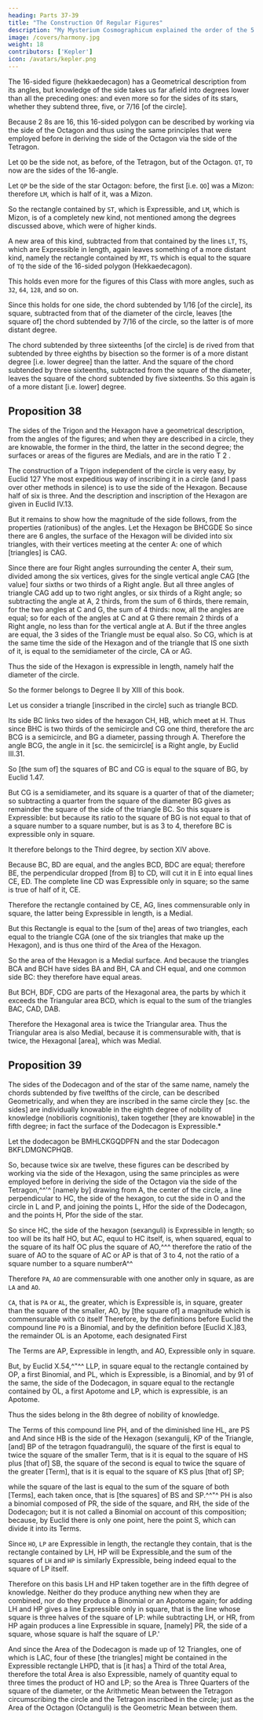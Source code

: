 ```yaml
---
heading: Parts 37-39
title: "The Construction Of Regular Figures"
description: "My Mysterium Cosmographicum explained the order of the 5 solids in the world"
image: /covers/harmony.jpg
weight: 18
contributors: ['Kepler']
icon: /avatars/kepler.png
---
```





The 16-sided figure (hekkaedecagon) has a Geometrical description from its angles, but knowledge of the side takes us far afield into degrees lower than all the preceding ones: and even more so for the sides of its stars, whether they subtend three, five, or 7/16 [of the circle].

Because 2 8s are 16, this 16-sided polygon can be described by working via the side of the Octagon and thus using the same principles that were employed before in deriving the side of the Octagon via the side of the Tetragon.

Let `QO` be the side not, as before, of the Tetragon, but of the Octagon. `QT`, `TO` now are the sides of the 16-angle.

Let `QP` be the side of the star Octagon: before, the first [i.e. `QO`] was a Mizon: therefore `LM`, which is half of it, was a Mizon.

So the rectangle contained by `ST`, which is Expressible, and `LM`, which is Mizon, is of a completely new kind, not mentioned among the degrees discussed above, which were of higher kinds. 

A new area of this kind, subtracted from that contained by the lines `LT`, `TS`, which are Expressible in length, again leaves something of a more distant kind, namely the rectangle contained by `MT`, `TS` which is equal to the square of `TQ` the side of the 16-sided polygon (Hekkaedecagon). 

This holds even more for the figures of this Class with more angles, such as `32`, `64`, `128`, and so on. 

Since this holds for one side, the chord subtended by 1/16 [of the circle], its square, subtracted from that of the diameter of the circle, leaves [the square of] the chord subtended by 7/16 of the circle, so the latter is of more distant degree. 

The chord subtended by three sixteenths [of the circle] is de­
rived from that subtended by three eighths by bisection so the former
is of a more distant degree [i.e. lower degree] than the latter. And the
square of the chord subtended by three sixteenths, subtracted from
the square of the diameter, leaves the square of the chord subtended
by five sixteenths. So this again is of a more distant [i.e. lower]
degree.


## Proposition 38

The sides of the Trigon and the Hexagon have a geometrical description, from the angles of the figures; and when they are described in a circle, they are knowable, the former in the third, the latter in the
second degree; the surfaces or areas of the figures are Medials, and
are in the ratio T 2 .

The construction of a Trigon independent of the circle is very easy, by Euclid 127 Yhe most expeditious way of inscribing it in a circle (and I pass over other methods in silence) is to use the side of the Hexagon. Because half of six
is three. And the description and inscription of the Hexagon are given in Euclid
IV.13.

But it remains to show how the magnitude of the side follows, from the properties (rationibus) of the angles.
Let the Hexagon be BHCGDE So since there are 6 angles, the surface of the Hexagon will be divided into six triangles, with their vertices meeting at the center A: one of which [triangles] is CAG. 

Since there are four Right angles surrounding the center A, their sum, divided among the six vertices, gives for
the single vertical angle CAG [the value] four sixths or two thirds of a Right angle. But all three angles of
triangle CAG add up to two right angles, or six thirds of a Right angle; so subtracting the angle at A, 2 thirds,
from the sum of 6 thirds, there remain, for the two angles at C and G, the sum of 4 thirds: now, all the angles
are equal; so for each of the angles at C and at G there remain 2 thirds of a Right angle, no less than for the
vertical angle at A. But if the three angles are equal, the 3 sides of the Triangle must be equal also. So
CG, which is at the same time the side of the Hexagon and of the triangle that
IS one sixth of it, is equal to the semidiameter of the circle, CA or AG. 

Thus the side of the Hexagon is expressible in length, namely half the diameter of the circle. 

So the former belongs to Degree II by XIII of this book. 

Let us consider a triangle [inscribed in the circle] such as triangle BCD. 

Its side BC links two sides of the hexagon CH, HB, which meet at H. Thus since BHC is two thirds of the semicircle and CG one third, therefore the arc BCG is a semicircle, and BG a diameter, passing through A. Therefore the angle BCG, the angle in it [sc. the semicircle[ is a Right angle, by Euclid III.31.

So [the sum of] the squares of BC and CG is equal to the square of BG, by Euclid 1.47.

But CG is a semidiameter, and its square is a quarter of that of the diameter; so subtracting a quarter from the square of the diameter BG gives as remainder the square of the side of the triangle BC. So this square is Expressible:
but because its ratio to the square of BG is not equal to that of a square number to a square number, but is as 3 to 4, therefore BC is expressible only in square. 

It therefore belongs to the Third degree, by section XIV above.

Because BC, BD are equal, and the angles BCD, BDC are equal; therefore BE, the perpendicular dropped [from B] to CD, will cut it in E into equal lines CE, ED. The complete line CD was Expressible only in square; so the same
is true of half of it, CE. 

Therefore the rectangle contained by CE, AG, lines commensurable only in square, the latter being Expressible in length, is a Medial.

But this Rectangle is equal to the [sum of the] areas of two triangles, each equal to the triangle CGA (one of the six triangles that make up the Hexagon), and is thus one third of the Area of the Hexagon. 

So the area of the Hexagon is a Medial surface. And because the triangles BCA and BCH have sides BA and BH, CA and CH equal, and one common side BC: they therefore have equal areas.

But BCH, BDF, CDG are parts of the Hexagonal area, the parts by which it exceeds the Triangular area BCD, which is equal to the sum of the triangles BAC, CAD, DAB. 

Therefore the Hexagonal area is twice the Triangular area. Thus the Triangular area is also Medial, because it is commensurable with, that is twice, the Hexagonal [area], which was Medial.


## Proposition 39

The sides of the Dodecagon and of the star of the same name, namely the chords subtended by five twelfths of the circle, can be described Geometrically, and when they are inscribed in the same circle they [sc. the sides] are individually knowable in the eighth degree of nobility of knowledge (nobilioris cognitionis), taken together [they are knowable] in the fifth degree; in fact the surface of the Dodecagon is Expressible.* 

Let the dodecagon be BMHLCKGQDPFN and the star Dodecagon BKFLDMGNCPHQB.

So, because twice six are twelve, these figures can be described by working via the side of the Hexagon, using the same principles as were employed before in deriving the side of the Octagon via the side of the Tetragon,^^'^ [namely by] drawing from A, the center of the circle, a line perpendicular to HC, the side of the hexagon, to cut the side in O and the circle in L and P, and joining the points L, Hfor the side of the Dodecagon, and the points H, Pfor the side of the star.

So since HC, the side of the hexagon (sexanguli) is Expressible in length;
so too will be its half HO, but AC, equul to HC itself, is, when squared, equal
to the square of its half OC plus the square of AO,^^^ therefore the ratio of the suare of AO to the square of AC or AP is that of 3 to 4, not the ratio of a
square number to a square numberA^^ 

Therefore `PA`, `AO` are commensurable with one another only in square, as are `LA` and `AO`. 

`CA`, that is `PA` or `AL`, the greater, which is Expressible is, in square, greater than the square of the smaller, AO, by [the square of] a magnitude which is commensurable with `CO` itself Therefore, by the definitions before Euclid the compound line `PO` is a Binomial, and by the definition before [Euclid X.]83, the remainder OL is an Apotome, each designated First 

The Terms are AP, Expressible in length, and AO, Expressible only in square. 

But, by Euclid X.54,^"^^ LLP, in square equal to the rectangle contained by OP, a first Binomial, and PL, which is Expressible, is a Binomial, and by 91 of the same, the side of the Dodecagon, in square equal to the rectangle contained
by OL, a first Apotome and LP, which is expressible, is an Apotome.

Thus the sides belong in the 8th degree of nobility of knowledge.

The Terms of this compound line PH, and of the diminished line HL, are PS and
And since HB is the side of the Hexagon (sexangulij, KP of
the Triangle, [and] BP of the tetragon fquadranguli), the square of the first
is equal to twice the square of the smaller Term, that is it is equal to the square
of HS plus [that of] SB, the square of the second is equal to twice the square
of the greater [Term], that is it is equal to the square of KS plus [that of] SP;

while the square of the last is equal to the sum of the square of both [Terms],
each taken once, that is [the squares] of BS and SP.^^"^
PH is also a binomial composed of PR, the side of the square, and RH,
the side of the Dodecagon; but it is not called a Binomial on account of this
composition; because, by Euclid there is only one point, here the point
S, which can divide it into its Terms.

Since `HO`, `LP` are Expressible in length, the rectangle they contain, that is the rectangle contained by LH, HP will be Expressible,and the sum of the squares of `LH` and `HP` is similarly Expressible, being indeed equal to the square of LP itself.

Therefore on this basis LH and HP taken together are in the fifth degree of knowledge. Neither do they produce anything new when they are combined, nor do they produce a Binomial or an Apotome again; for adding LH and HP gives a line Expressible only in square, that is the line whose square is three halves of the square of LP: while subtracting LH, or HR, from HP again produces a line Expressible in square, [namely] PR, the side of a square, whose square is half the square of LP.'

And since the Area of the Dodecagon is made up of 12 Triangles, one of which is LAC, four of these [the triangles] might be contained in the Expressible rectangle LHPD, that is [it has] a Third of the total Area, therefore the total Area is also Expressible, namely of quantity equal to three times the product of HO and LP; so the Area is Three Quarters of the square of the diameter, or the Arithmetic Mean between the Tetragon circumscribing the circle and the Tetragon inscribed in the circle; just as the Area of the Octagon (Octanguli) is the Geometric Mean between them.


